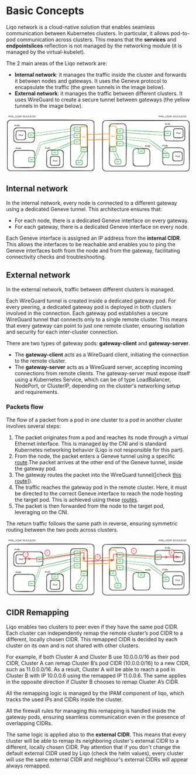 # Basic Concepts

Liqo network is a cloud-native solution that enables seamless communication between Kubernetes clusters. In particular, it allows pod-to-pod communication across clusters. This means that the **services** and **endpointslices** reflection is not managed by the networking module (it is managed by the virtual-kubelet).

The 2 main areas of the Liqo network are:

- **Internal network**: it manages the traffic inside the cluster and forwards it between nodes and gateways. It uses the Geneve protocol to encapsulate the traffic (the green tunnels in the image below).
- **External network**: it manages the traffic between different clusters. It uses WireGuard to create a secure tunnel between gateways (the yellow tunnels in the image below).

![basic](../../assets/images/base.excalidraw.png)

## Internal network

In the internal network, every node is connected to a different gateway using a dedicated Geneve tunnel. This architecture ensures that:

- For each node, there is a dedicated Geneve interface on every gateway.
- For each gateway, there is a dedicated Geneve interface on every node.

Each Geneve interface is assigned an IP address from the **internal CIDR**. This allows the interfaces to be reachable and enables you to ping the Geneve interfaces both from the node and from the gateway, facilitating connectivity checks and troubleshooting.

## External network

In the external network, traffic between different clusters is managed.

Each WireGuard tunnel is created inside a dedicated gateway pod. For every peering, a dedicated gateway pod is deployed in both clusters involved in the connection. Each gateway pod establishes a secure WireGuard tunnel that connects only to a single remote cluster. This means that every gateway can point to just one remote cluster, ensuring isolation and security for each inter-cluster connection.

There are two types of gateway pods: **gateway-client** and **gateway-server**.

- The **gateway-client** acts as a WireGuard client, initiating the connection to the remote cluster.
- The **gateway-server** acts as a WireGuard server, accepting incoming connections from remote clients. The gateway-server must expose itself using a Kubernetes Service, which can be of type LoadBalancer, NodePort, or ClusterIP, depending on the cluster's networking setup and requirements.

### Packets flow

The flow of a packet from a pod in one cluster to a pod in another cluster involves several steps:

1. The packet originates from a pod and reaches its node through a virtual Ethernet interface. This is managed by the CNI and is standard Kubernetes networking behavior (Liqo is not responsible for this part).
2. From the node, the packet enters a Geneve tunnel using a specific [route](../crds/routes.md#local-cluster-id-node-gw-node).The packet arrives at the other end of the Geneve tunnel, inside the gateway pod.
3. The gateway routes the packet into the WireGuard tunnel([check [this route](../crds/routes.md#local-cluster-id-gw-ext-gateway)]).
4. The traffic reaches the gateway pod in the remote cluster. Here, it must be directed to the correct Geneve interface to reach the node hosting the target pod. This is achieved using these [routes](../crds/routes.md#local-cluster-id-node-name-gw-node-gateway).
5. The packet is then forwarded from the node to the target pod, leveraging on the CNI.

The return traffic follows the same path in reverse, ensuring symmetric routing between the two pods across clusters.

![Packets flow](../../assets/images/baseflow.excalidraw.png)

## CIDR Remapping

Liqo enables two clusters to peer even if they have the same pod CIDR. Each cluster can independently remap the remote cluster’s pod CIDR to a different, locally chosen CIDR. This remapped CIDR is decided by each cluster on its own and is not shared with other clusters.

For example, if both Cluster A and Cluster B use 10.0.0.0/16 as their pod CIDR, Cluster A can remap Cluster B’s pod CIDR (10.0.0.0/16) to a new CIDR, such as 11.0.0.0/16. As a result, Cluster A will be able to reach a pod in Cluster B with IP 10.0.0.6 using the remapped IP 11.0.0.6. The same applies in the opposite direction if Cluster B chooses to remap Cluster A’s CIDR.

All the remapping logic is managed by the IPAM component of liqo, which tracks the used IPs and CIDRs inside the cluster.

All the firewall rules for managing this remapping is handled inside the gateway pods, ensuring seamless communication even in the presence of overlapping CIDRs.

The same logic is applied also to the **external CIDR**. This means that every cluster will be able to remap its  neighboring cluster's external CIDR to a different, locally chosen CIDR. Pay attention that if you don't change the default external CIDR used by Liqo (check the helm values), every cluster will use the same external CIDR and neighbour's external CIDRs will appear always remapped.
